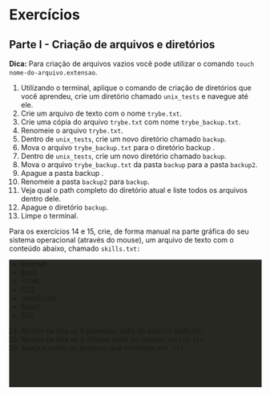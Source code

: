 # Exercícios

## Parte I - Criação de arquivos e diretórios

<p><strong>Dica:</strong> Para criação de arquivos vazios você pode utilizar o comando <code>touch nome-do-arquivo.extensao</code>.</p>

1. Utilizando o terminal, aplique o comando de criação de diretórios que você aprendeu, crie um diretório chamado <code>unix_tests</code> e navegue até ele.
2. Crie um arquivo de texto com o nome <code>trybe.txt</code>.
3. Crie uma cópia do arquivo <code>trybe.txt</code> com nome <code>trybe_backup.txt</code>.
4. Renomeie o arquivo <code>trybe.txt</code>.
5. Dentro de <code>unix_tests</code>, crie um novo diretório chamado <code>backup</code>.
6. Mova o arquivo <code>trybe_backup.txt</code> para o diretório backup .
7. Dentro de <code>unix_tests</code>, crie um novo diretório chamado <code>backup</code>.
8. Mova o arquivo <code>trybe_backup.txt</code> da pasta <code>backup</code> para a pasta <code>backup2</code>.
9. Apague a pasta backup .
10. Renomeie a pasta <code>backup2</code> para <code>backup</code>.
11. Veja qual o path completo do diretório atual e liste todos os arquivos dentro dele.
12. Apague o diretório <code>backup</code>.
13. Limpe o terminal.

<bold>Para os exercícios 14 e 15, crie, de forma manual na parte gráfica do seu sistema operacional (através do mouse), um arquivo de texto com o conteúdo abaixo, chamado <code>skills.txt:</code></bold>

<div style="background-color: #272822"> 
  <ul>
    <li>Internet</li>
    <li>Bash</li>
    <li>HTML</li>
    <li>CSS</li>
    <li>JavaScript</li>
    <li>React</li>
    <li>SQL</li>
  </ul>

14. Mostre na tela as 5 primeiras skills do arquivo <close>skills.txt</coce>.
15. Mostre na tela as 4 últimas skills do arquivo <code>skills.txt</code>.
16. Apague todos os arquivos que terminem em <code>.txt</clone>.
